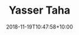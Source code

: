 ---
title: "Yasser Taha"
date: 2018-11-19T10:47:58+10:00
image: "images/team/yaser.png"
jobtitle: "CTO, Co-Founder"
linkedinurl: "https://www.linkedin.com/in/yasser-taha-ml/"
weight: 2
---